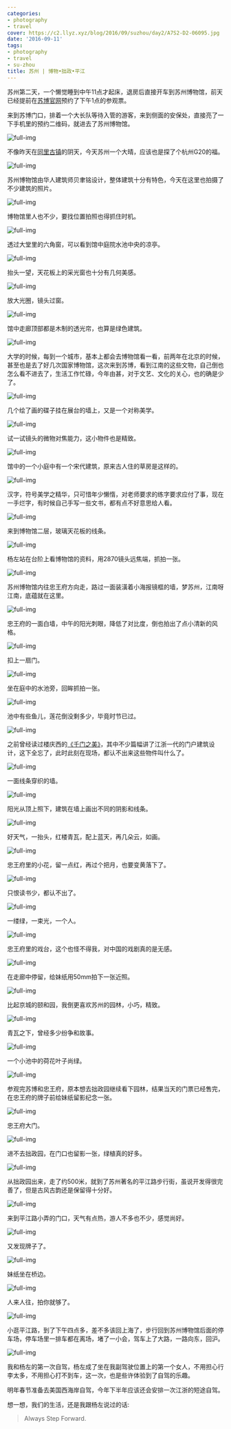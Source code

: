 ```yaml
---
categories:
- photography
- travel
cover: https://c2.llyz.xyz/blog/2016/09/suzhou/day2/A7S2-D2-06095.jpg
date: '2016-09-11'
tags:
- photography
- travel
- su-zhou
title: 苏州 | 博物•拙政•平江
---
```


苏州第二天，一个懒觉睡到中午11点才起床，退房后直接开车到苏州博物馆，前天已经提前在[苏博官网](https://www.szmuseum.com/home/index.aspx)预约了下午1点的参观票。

来到苏博门口，排着一个大长队等待入管的游客，来到侧面的安保处，直接亮了一下手机里的预约二维码，就进去了苏州博物馆。

![full-img](https://c2.llyz.xyz/blog/2016/09/suzhou/day2/A7S2-D2-06095.jpg)

不像昨天在[同里古镇](https://luolei.org/meet-in-suzhou-day-1/)的阴天，今天苏州一个大晴，应该也是探了个杭州G20的福。

![full-img](https://c2.llyz.xyz/blog/2016/09/suzhou/day2/A7S2-D2-06103.jpg)

苏州博物馆由华人建筑师贝聿铭设计，整体建筑十分有特色，今天在这里也拍摄了不少建筑的照片。

![full-img](https://c2.llyz.xyz/blog/2016/09/suzhou/day2/A7S2-D2-06097.jpg)

博物馆里人也不少，要找位置拍照也得抓住时机。

![full-img](https://c2.llyz.xyz/blog/2016/09/suzhou/day2/A7S2-D2-06101.jpg)

透过大堂里的六角窗，可以看到馆中庭院水池中央的凉亭。

![full-img](https://c2.llyz.xyz/blog/2016/09/suzhou/day2/A7S2-D2-06099.jpg)

抬头一望，天花板上的采光窗也十分有几何美感。

![full-img](https://c2.llyz.xyz/blog/2016/09/suzhou/day2/A7S2-D2-06102.jpg)

放大光圈，镜头过窗。

![full-img](https://c2.llyz.xyz/blog/2016/09/suzhou/day2/A7S2-D2-06116.jpg)

馆中走廊顶部都是木制的透光帘，也算是绿色建筑。

![full-img](https://c2.llyz.xyz/blog/2016/09/suzhou/day2/A7S2-D2-06106.jpg)

大学的时候，每到一个城市，基本上都会去博物馆看一看，前两年在北京的时候，甚至也是去了好几次国家博物馆，这次来到苏博，看到江南的这些文物，自己倒也怎么看不进去了，生活工作忙碌，今年由甚，对于文艺、文化的关心，也的确是少了。

![full-img](https://c2.llyz.xyz/blog/2016/09/suzhou/day2/A7S2-D2-06127.jpg)

几个绘了画的碟子挂在展台的墙上，又是一个对称美学。

![full-img](https://c2.llyz.xyz/blog/2016/09/suzhou/day2/A7S2-D2-06125.jpg)

试一试镜头的微物对焦能力，这小物件也是精致。

![full-img](https://c2.llyz.xyz/blog/2016/09/suzhou/day2/A7S2-D2-06129.jpg)

馆中的一个小庭中有一个宋代建筑，原来古人住的草房是这样的。

![full-img](https://c2.llyz.xyz/blog/2016/09/suzhou/day2/A7S2-D2-06144.jpg)

汉字，符号美学之精华，只可惜年少懒惰，对老师要求的练字要求应付了事，现在一手烂字，有时候自己手写一些文书，都有点不好意思给人看。

![full-img](https://c2.llyz.xyz/blog/2016/09/suzhou/day2/A7S2-D2-06148.jpg)

来到博物馆二层，玻璃天花板的线条。

![full-img](https://c2.llyz.xyz/blog/2016/09/suzhou/day2/A7S2-D2-06149.jpg)

杨左站在台阶上看博物馆的资料，用2870镜头远焦端，抓拍一张。

![full-img](https://c2.llyz.xyz/blog/2016/09/suzhou/day2/A7S2-D2-06169.jpg)

苏州博物馆内往忠王府方向走，路过一面装潢着小海报镜框的墙，梦苏州，江南呀江南，底蕴就在这里。

![full-img](https://c2.llyz.xyz/blog/2016/09/suzhou/day2/A7S2-D2-06173.jpg)

忠王府的一面白墙，中午的阳光刺眼，降低了对比度，倒也拍出了点小清新的风格。

![full-img](https://c2.llyz.xyz/blog/2016/09/suzhou/day2/A7S2-D2-06181.jpg)

扣上一扇门。

![full-img](https://c2.llyz.xyz/blog/2016/09/suzhou/day2/A7S2-D2-06189.jpg)

坐在庭中的水池旁，回眸抓拍一张。

![full-img](https://c2.llyz.xyz/blog/2016/09/suzhou/day2/A7S2-D2-06198.jpg)

池中有些鱼儿，莲花倒没剩多少，毕竟时节已过。

![full-img](https://c2.llyz.xyz/blog/2016/09/suzhou/day2/A7S2-D2-06202.jpg)

之前曾经读过楼庆西的[《千门之美》](https://book.douban.com/subject/6530843/)，其中不少篇幅讲了江浙一代的门户建筑设计，这下全忘了，此时此刻在现场，都认不出来这些物件叫什么了。

![full-img](https://c2.llyz.xyz/blog/2016/09/suzhou/day2/A7S2-D2-06204.jpg)

一面线条穿织的墙。

![full-img](https://c2.llyz.xyz/blog/2016/09/suzhou/day2/A7S2-D2-06209.jpg)

阳光从顶上照下，建筑在墙上画出不同的阴影和线条。

![full-img](https://c2.llyz.xyz/blog/2016/09/suzhou/day2/A7S2-D2-06212.jpg)

好天气，一抬头，红楼青瓦，配上蓝天，再几朵云，如画。

![full-img](https://c2.llyz.xyz/blog/2016/09/suzhou/day2/A7S2-D2-06215.jpg)

忠王府里的小花，留一点红，再过个把月，也要变黄落下了。

![full-img](https://c2.llyz.xyz/blog/2016/09/suzhou/day2/A7S2-D2-06222.jpg)

只恨读书少，都认不出了。

![full-img](https://c2.llyz.xyz/blog/2016/09/suzhou/day2/A7S2-D2-06236.jpg)

一缕绿，一束光，一个人。

![full-img](https://c2.llyz.xyz/blog/2016/09/suzhou/day2/A7S2-D2-06224.jpg)

忠王府里的戏台，这个也怪不得我，对中国的戏剧真的是无感。

![full-img](https://c2.llyz.xyz/blog/2016/09/suzhou/day2/A7S2-D2-06238.jpg)

在走廊中停留，给妹纸用50mm拍下一张近照。

![full-img](https://c2.llyz.xyz/blog/2016/09/suzhou/day2/A7S2-D2-06247.jpg)

比起京城的颐和园，我倒更喜欢苏州的园林，小巧，精致。

![full-img](https://c2.llyz.xyz/blog/2016/09/suzhou/day2/A7S2-D2-06253.jpg)

青瓦之下，曾经多少纷争和故事。

![full-img](https://c2.llyz.xyz/blog/2016/09/suzhou/day2/A7S2-D2-06255.jpg)

一个小池中的荷花叶子尚绿。

![full-img](https://c2.llyz.xyz/blog/2016/09/suzhou/day2/A7S2-D2-06257.jpg)

参观完苏博和忠王府，原本想去拙政园继续看下园林，结果当天的门票已经售完，在忠王府的牌子前给妹纸留影纪念一张。

![full-img](https://c2.llyz.xyz/blog/2016/09/suzhou/day2/A7S2-D2-06259.jpg)

忠王府大门。

![full-img](https://c2.llyz.xyz/blog/2016/09/suzhou/day2/A7S2-D2-06273.jpg)

进不去拙政园，在门口也留影一张，绿植真的好多。

![full-img](https://c2.llyz.xyz/blog/2016/09/suzhou/day2/A7S2-D2-06276.jpg)

从拙政园出来，走了约500米，就到了苏州著名的平江路步行街，虽说开发得很完善了，但是古风古韵还是保留得十分好。

![full-img](https://c2.llyz.xyz/blog/2016/09/suzhou/day2/A7S2-D2-06279.jpg)

来到平江路小弄的门口，天气有点热，游人不多也不少，感觉尚好。

![full-img](https://c2.llyz.xyz/blog/2016/09/suzhou/day2/A7S2-D2-06298.jpg)

又发现牌子了。

![full-img](https://c2.llyz.xyz/blog/2016/09/suzhou/day2/A7S2-D2-06311.jpg)

妹纸坐在桥边。

![full-img](https://c2.llyz.xyz/blog/2016/09/suzhou/day2/A7S2-D2-06314.jpg)

人来人往，拍你就够了。

![full-img](https://c2.llyz.xyz/blog/2016/09/suzhou/day2/A7S2-D2-06332.jpg)

小逛平江路，到了下午四点多，差不多该回上海了，步行回到苏州博物馆后面的停车场，停车场里一排车都在离场，堵了一小会，驾车上了大路，一路向东，回沪。

![full-img](https://c2.llyz.xyz/blog/2016/09/suzhou/day2/A7S2-D2-06374.jpg)

我和杨左的第一次自驾，杨左成了坐在我副驾驶位置上的第一个女人，不用担心行李太多，不用担心打不到车，这一次，也是些许体验到了自驾的乐趣。

明年春节准备去美国西海岸自驾，今年下半年应该还会安排一次江浙的短途自驾。

想一想，我们的生活，还是我跟杨左说过的话:

> Always Step Forward.
